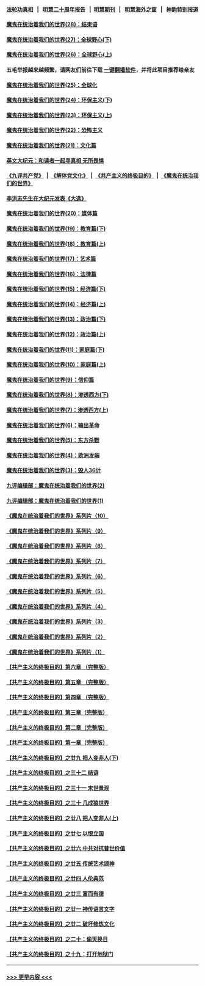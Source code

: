 #### [法轮功真相](https://github.com/gfw-breaker/truth/blob/master/README.md?t=0) &nbsp;&nbsp;|&nbsp;&nbsp; [明慧二十周年报告](https://github.com/gfw-breaker/mh-reports/blob/master/README.md?t=0) &nbsp;&nbsp;|&nbsp;&nbsp;[明慧期刊](https://github.com/gfw-breaker/mh-qikan) &nbsp;&nbsp;|&nbsp;&nbsp; [明慧海外之窗](https://github.com/gfw-breaker/mh-news/blob/master/README.md?t=0) &nbsp;&nbsp;|&nbsp;&nbsp; [神韵特别报道](https://github.com/gfw-breaker/mh-news/blob/master/shenyun.md?t=0)
#### [魔鬼在统治着我们的世界(28)：结束语](../pages/nsc422/n10936246.md?t=06211252) 
#### [魔鬼在统治着我们的世界(27)：全球野心(下)](../pages/nsc422/n10928319.md?t=06211252) 
#### [魔鬼在统治着我们的世界(26)：全球野心(上)](../pages/nsc422/n10900318.md?t=06211252) 
#### 五毛举报越来越频繁，请网友们前往下载 [一键翻墙软件](https://github.com/gfw-breaker/ssr-accounts)，并将此项目推荐给亲友
#### [魔鬼在统治着我们的世界(25)：全球化](../pages/nsc422/n10788205.md?t=06211252) 
#### [魔鬼在统治着我们的世界(24)：环保主义(下)](../pages/nsc422/n10695307.md?t=06211252) 
#### [魔鬼在统治着我们的世界(23)：环保主义(上)](../pages/nsc422/n10688613.md?t=06211252) 
#### [魔鬼在统治着我们的世界(22)：恐怖主义](../pages/nsc422/n10614727.md?t=06211252) 
#### [魔鬼在统治着我们的世界(21)：文化篇](../pages/nsc422/n10597706.md?t=06211252) 
#### [英文大纪元：和读者一起寻真相 无所畏惧](../pages/nsc422/n12542027.md?t=06211252) 
#### [《九评共产党》](https://github.com/begood0513/9ping.md/blob/master/README.md) &nbsp;|&nbsp; [《解体党文化》](../../../../jtdwh.md/blob/master/README.md)  &nbsp;|&nbsp; [《共产主义的终极目的》](../../../../gczydzjmd.md/blob/master/README.md) &nbsp;|&nbsp; [《魔鬼在统治我们的世界》](../../../../mgztzwmdsj.md/blob/master/README.md) 
#### [李洪志先生在大纪元发表《大选》](../pages/nsc422/n12534746.md?t=06211252) 
#### [魔鬼在统治着我们的世界(20)：媒体篇](../pages/nsc422/n10586579.md?t=06211252) 
#### [魔鬼在统治着我们的世界(19)：教育篇(下)](../pages/nsc422/n10564808.md?t=06211252) 
#### [魔鬼在统治着我们的世界(18)：教育篇(上)](../pages/nsc422/n10526970.md?t=06211252) 
#### [魔鬼在统治着我们的世界(17)：艺术篇](../pages/nsc422/n10499093.md?t=06211252) 
#### [魔鬼在统治着我们的世界(16)：法律篇](../pages/nsc422/n10485969.md?t=06211252) 
#### [魔鬼在统治着我们的世界(15)：经济篇(下)](../pages/nsc422/n10469975.md?t=06211252) 
#### [魔鬼在统治着我们的世界(14)：经济篇(上)](../pages/nsc422/n10457370.md?t=06211252) 
#### [魔鬼在统治着我们的世界(13)：政治篇(下)](../pages/nsc422/n10448270.md?t=06211252) 
#### [魔鬼在统治着我们的世界(12)：政治篇(上)](../pages/nsc422/n10444576.md?t=06211252) 
#### [魔鬼在统治着我们的世界(11)：家庭篇(下)](../pages/nsc422/n10440961.md?t=06211252) 
#### [魔鬼在统治着我们的世界(10)：家庭篇(上)](../pages/nsc422/n10435448.md?t=06211252) 
#### [魔鬼在统治着我们的世界(9)：信仰篇](../pages/nsc422/n10432159.md?t=06211252) 
#### [魔鬼在统治着我们的世界(8)：渗透西方(下)](../pages/nsc422/n10429603.md?t=06211252) 
#### [魔鬼在统治着我们的世界(7)：渗透西方(上)](../pages/nsc422/n10426013.md?t=06211252) 
#### [魔鬼在统治着我们的世界(6)：输出革命](../pages/nsc422/n10421536.md?t=06211252) 
#### [魔鬼在统治着我们的世界(5)：东方杀戮](../pages/nsc422/n10417707.md?t=06211252) 
#### [魔鬼在统治着我们的世界(4)：欧洲发端](../pages/nsc422/n10414890.md?t=06211252) 
#### [魔鬼在统治着我们的世界(3)：毁人36计](../pages/nsc422/n10411583.md?t=06211252) 
#### [九评编辑部：魔鬼在统治着我们的世界(2)](../pages/nsc422/n10410036.md?t=06211252) 
#### [九评编辑部：魔鬼在统治着我们的世界(1)](../pages/nsc422/n10406825.md?t=06211252) 
#### [《魔鬼在统治着我们的世界》系列片（10）](../pages/nsc422/n12292670.md?t=06211252) 
#### [《魔鬼在统治着我们的世界》系列片（9）](../pages/nsc422/n12290859.md?t=06211252) 
#### [《魔鬼在统治着我们的世界》系列片（8）](../pages/nsc422/n12287445.md?t=06211252) 
#### [《魔鬼在统治着我们的世界》系列片（7）](../pages/nsc422/n12283425.md?t=06211252) 
#### [《魔鬼在统治着我们的世界》系列片（6）](../pages/nsc422/n12282314.md?t=06211252) 
#### [《魔鬼在统治着我们的世界》系列片（5）](../pages/nsc422/n12281419.md?t=06211252) 
#### [《魔鬼在统治着我们的世界》系列片（4）](../pages/nsc422/n12274024.md?t=06211252) 
#### [《魔鬼在统治着我们的世界》系列片（3）](../pages/nsc422/n12271322.md?t=06211252) 
#### [《魔鬼在统治着我们的世界》系列片（2）](../pages/nsc422/n12269049.md?t=06211252) 
#### [《魔鬼在统治着我们的世界》系列片（1）](../pages/nsc422/n12267575.md?t=06211252) 
#### [【共产主义的终极目的】第六章 （完整版）](../pages/nsc422/n11428913.md?t=06211252) 
#### [【共产主义的终极目的】第五章 （完整版）](../pages/nsc422/n11428912.md?t=06211252) 
#### [【共产主义的终极目的】第四章 （完整版）](../pages/nsc422/n11428907.md?t=06211252) 
#### [【共产主义的终极目的】第三章（完整版）](../pages/nsc422/n11428848.md?t=06211252) 
#### [【共产主义的终极目的】第二章（完整版）](../pages/nsc422/n11428831.md?t=06211252) 
#### [【共产主义的终极目的】第一章（完整版）](../pages/nsc422/n11417651.md?t=06211252) 
#### [【共产主义的终极目的】之廿九 把人变非人(下)](../pages/nsc422/n11344140.md?t=06211252) 
#### [【共产主义的终极目的】之三十二 结语](../pages/nsc422/n11360535.md?t=06211252) 
#### [【共产主义的终极目的】之三十一 末世景观](../pages/nsc422/n11351129.md?t=06211252) 
#### [【共产主义的终极目的】之三十 几成狼世界](../pages/nsc422/n11348280.md?t=06211252) 
#### [【共产主义的终极目的】之廿八 把人变非人(上)](../pages/nsc422/n11340492.md?t=06211252) 
#### [【共产主义的终极目的】之廿七 以恨立国](../pages/nsc422/n11336944.md?t=06211252) 
#### [【共产主义的终极目的】之廿六 中共对抗普世价值](../pages/nsc422/n11324785.md?t=06211252) 
#### [【共产主义的终极目的】之廿五 传统艺术颂神](../pages/nsc422/n11296396.md?t=06211252) 
#### [【共产主义的终极目的】之廿四 人伦典范](../pages/nsc422/n11296397.md?t=06211252) 
#### [【共产主义的终极目的】之廿三 富而有德](../pages/nsc422/n11283598.md?t=06211252) 
#### [【共产主义的终极目的】之廿一 神传语言文字](../pages/nsc422/n11263265.md?t=06211252) 
#### [【共产主义的终极目的】之廿二 破坏修炼文化](../pages/nsc422/n11245728.md?t=06211252) 
#### [【共产主义的终极目的】之二十：偷天换日](../pages/nsc422/n11238846.md?t=06211252) 
#### [【共产主义的终极目的】之十九：打开地狱门](../pages/nsc422/n11206376.md?t=06211252) 

----
#### [ >>> 更早内容 <<< ](../indexes/nsc422-earlier.md)
